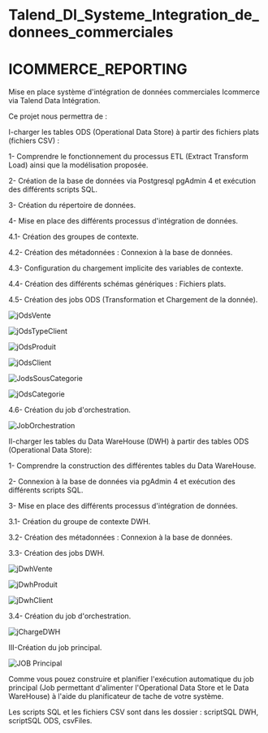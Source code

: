 # Talend_DI_Systeme_Integration_de_donnees_commerciales
# ICOMMERCE_REPORTING

Mise en place système d'intégration de données commerciales Icommerce via Talend Data Intégration. 

Ce projet nous permettra de :

I-charger les tables ODS (Operational Data Store) à partir des fichiers plats (fichiers CSV) :



   1- Comprendre le fonctionnement du processus ETL (Extract Transform   Load) ainsi que la modélisation proposée.

   2- Création de la base de données via Postgresql pgAdmin 4 et exécution des différents scripts SQL.

   3- Création du répertoire de données.

   4- Mise en place des différents processus d'intégration de données.

   
   4.1- Création des groupes de contexte.
   
   4.2- Création des métadonnées : Connexion à la base de données.
   
   4.3- Configuration du chargement implicite des variables de contexte.
   
   4.4- Création des différents schémas génériques : Fichiers plats.
   
   4.5- Création des jobs ODS (Transformation et Chargement de la donnée).
   
   ![jOdsVente](https://github.com/massiZSM/Talend_DI_Systeme_Integration_de_donnees_commerciales/assets/16464239/5d2f8a36-799f-4f34-86d4-d87d3d6bd2a4)
   
![jOdsTypeClient](https://github.com/massiZSM/Talend_DI_Systeme_Integration_de_donnees_commerciales/assets/16464239/23ad2250-6c38-4b60-9c55-272f4de86d83)

![jOdsProduit](https://github.com/massiZSM/Talend_DI_Systeme_Integration_de_donnees_commerciales/assets/16464239/76284e7c-ae42-4038-a56e-8a6309d1555e)

![jOdsClient](https://github.com/massiZSM/Talend_DI_Systeme_Integration_de_donnees_commerciales/assets/16464239/b90c28f4-3271-4ab8-bb12-e6c2e097727f)

![JodsSousCategorie](https://github.com/massiZSM/Talend_DI_Systeme_Integration_de_donnees_commerciales/assets/16464239/65fb81d7-d028-458c-b4df-465c78b12c34)

![jOdsCategorie](https://github.com/massiZSM/Talend_DI_Systeme_Integration_de_donnees_commerciales/assets/16464239/891146e5-9b9f-46f9-9a67-b520b51dd739)


   
   4.6- Création du job d'orchestration. 
   
   ![JobOrchestration](https://github.com/massiZSM/Talend_DI_Systeme_Integration_de_donnees_commerciales/assets/16464239/88e42c1f-5f2c-4dc4-aa5f-bbec05994aa6)

 
II-charger les tables du Data WareHouse (DWH) à partir des tables ODS (Operational Data Store):


   1- Comprendre la construction des différentes tables du Data WareHouse.

   2- Connexion à la base de données via pgAdmin 4 et exécution des différents scripts SQL.

   3- Mise en place des différents processus d'intégration de données.

     
   3.1- Création du groupe de contexte DWH.
     
   3.2- Création des métadonnées : Connexion à la base de données.
     
   3.3- Création des jobs DWH.
   
   ![jDwhVente](https://github.com/massiZSM/Talend_DI_Systeme_Integration_de_donnees_commerciales/assets/16464239/273f80b1-b412-4f8d-a2b8-beaac3f00e7f)
   
![jDwhProduit](https://github.com/massiZSM/Talend_DI_Systeme_Integration_de_donnees_commerciales/assets/16464239/d0b904d7-90c3-4a31-865e-3c8e37df66ba)

![jDwhClient](https://github.com/massiZSM/Talend_DI_Systeme_Integration_de_donnees_commerciales/assets/16464239/a99ea5b5-5019-4bef-a95c-18ed3a6975a3)

     
   3.4- Création du job d'orchestration.
   
   ![jChargeDWH](https://github.com/massiZSM/Talend_DI_Systeme_Integration_de_donnees_commerciales/assets/16464239/eb61cad1-9a32-4278-96b0-0dee112c2b61)

   
III-Création du job principal.

![JOB Principal](https://github.com/massiZSM/Talend_DI_Systeme_Integration_de_donnees_commerciales/assets/16464239/e94e8113-7664-453d-9ec1-e850d91b2d8a)




Comme vous pouez construire et planifier l'exécution automatique du job principal (Job permettant d'alimenter l'Operational Data Store et le Data WareHouse) à l'aide du planificateur de tache de votre système.

Les scripts SQL et les fichiers CSV sont dans les dossier : scriptSQL DWH, scriptSQL ODS, csvFiles. 
